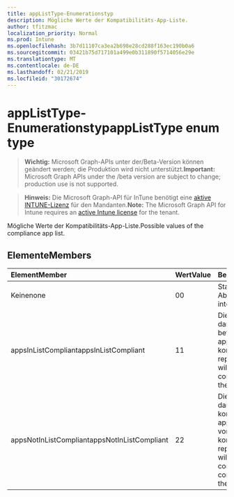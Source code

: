 ```yaml
---
title: appListType-Enumerationstyp
description: Mögliche Werte der Kompatibilitäts-App-Liste.
author: tfitzmac
localization_priority: Normal
ms.prod: Intune
ms.openlocfilehash: 3b7d11107ca3ea2b698e28cd288f163ec190b0a6
ms.sourcegitcommit: 03421b75d717101a499e0b311890f5714056e29e
ms.translationtype: MT
ms.contentlocale: de-DE
ms.lasthandoff: 02/21/2019
ms.locfileid: "30172674"
---
```

# <a name="applisttype-enum-type"></a><span data-ttu-id="b546f-103">appListType-Enumerationstyp</span><span class="sxs-lookup"><span data-stu-id="b546f-103">appListType enum type</span></span>

> <span data-ttu-id="b546f-104">**Wichtig:** Microsoft Graph-APIs unter der/Beta-Version können geändert werden; die Produktion wird nicht unterstützt.</span><span class="sxs-lookup"><span data-stu-id="b546f-104">**Important:** Microsoft Graph APIs under the /beta version are subject to change; production use is not supported.</span></span>

> <span data-ttu-id="b546f-105">**Hinweis:** Die Microsoft Graph-API für InTune benötigt eine [aktive INTUNE-Lizenz](https://go.microsoft.com/fwlink/?linkid=839381) für den Mandanten.</span><span class="sxs-lookup"><span data-stu-id="b546f-105">**Note:** The Microsoft Graph API for Intune requires an [active Intune license](https://go.microsoft.com/fwlink/?linkid=839381) for the tenant.</span></span>

<span data-ttu-id="b546f-106">Mögliche Werte der Kompatibilitäts-App-Liste.</span><span class="sxs-lookup"><span data-stu-id="b546f-106">Possible values of the compliance app list.</span></span>

## <a name="members"></a><span data-ttu-id="b546f-107">Elemente</span><span class="sxs-lookup"><span data-stu-id="b546f-107">Members</span></span>
|<span data-ttu-id="b546f-108">Element</span><span class="sxs-lookup"><span data-stu-id="b546f-108">Member</span></span>|<span data-ttu-id="b546f-109">Wert</span><span class="sxs-lookup"><span data-stu-id="b546f-109">Value</span></span>|<span data-ttu-id="b546f-110">Beschreibung</span><span class="sxs-lookup"><span data-stu-id="b546f-110">Description</span></span>|
|:---|:---|:---|
|<span data-ttu-id="b546f-111">Keine</span><span class="sxs-lookup"><span data-stu-id="b546f-111">none</span></span>|<span data-ttu-id="b546f-112">0</span><span class="sxs-lookup"><span data-stu-id="b546f-112">0</span></span>|<span data-ttu-id="b546f-113">Standardwert, keine Absicht.</span><span class="sxs-lookup"><span data-stu-id="b546f-113">Default value, no intent.</span></span>|
|<span data-ttu-id="b546f-114">appsInListCompliant</span><span class="sxs-lookup"><span data-stu-id="b546f-114">appsInListCompliant</span></span>|<span data-ttu-id="b546f-115">1</span><span class="sxs-lookup"><span data-stu-id="b546f-115">1</span></span>|<span data-ttu-id="b546f-116">Die Liste stellt die apps dar, die als kompatibel betrachtet werden (nur apps in der Liste sind kompatibel).</span><span class="sxs-lookup"><span data-stu-id="b546f-116">The list represents the apps that will be considered compliant (only apps on the list are compliant).</span></span>|
|<span data-ttu-id="b546f-117">appsNotInListCompliant</span><span class="sxs-lookup"><span data-stu-id="b546f-117">appsNotInListCompliant</span></span>|<span data-ttu-id="b546f-118">2</span><span class="sxs-lookup"><span data-stu-id="b546f-118">2</span></span>|<span data-ttu-id="b546f-119">Die Liste stellt die apps dar, die als nicht kompatibel gelten (alle apps sind mit Ausnahme von apps in der Liste kompatibel).</span><span class="sxs-lookup"><span data-stu-id="b546f-119">The list represents the apps that will be considered non compliant (all apps are compliant except apps on the list).</span></span>|




